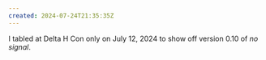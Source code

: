 ```yaml
---
created: 2024-07-24T21:35:35Z
---
```


I tabled at Delta H Con only on July 12, 2024 to show off version 0.10 of _no signal_.
